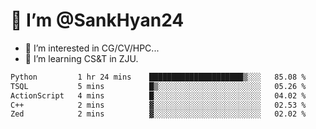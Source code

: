 # 👋 I’m @SankHyan24

- 👀 I’m interested in CG/CV/HPC...
- 🌱 I’m learning CS&T in ZJU.

<!---
SankHyan24/SankHyan24 is a ✨ special ✨ repository because its `README.md` (this file) appears on your GitHub profile.
You can click the Preview link to take a look at your changes.
--->
<!--START_SECTION:waka-->

```txt
Python         1 hr 24 mins    █████████████████████▒░░░   85.08 %
TSQL           5 mins          █▒░░░░░░░░░░░░░░░░░░░░░░░   05.26 %
ActionScript   4 mins          █░░░░░░░░░░░░░░░░░░░░░░░░   04.02 %
C++            2 mins          ▓░░░░░░░░░░░░░░░░░░░░░░░░   02.53 %
Zed            2 mins          ▓░░░░░░░░░░░░░░░░░░░░░░░░   02.02 %
```

<!--END_SECTION:waka-->
